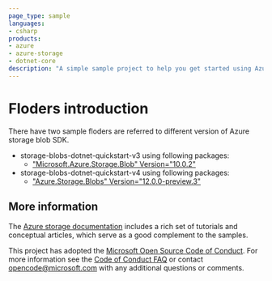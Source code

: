 ```yaml
---
page_type: sample
languages:
- csharp
products:
- azure
- azure-storage
- dotnet-core
description: "A simple sample project to help you get started using Azure Storage with .NET Core and C# as the development language."
---
```


# Floders introduction
There have two sample floders are referred to different version of Azure storage blob SDK.
* storage-blobs-dotnet-quickstart-v3 using following packages:
    - ["Microsoft.Azure.Storage.Blob" Version="10.0.2"](https://www.nuget.org/packages/Microsoft.Azure.Storage.Blob/)
* storage-blobs-dotnet-quickstart-v4 using following packages:
    - ["Azure.Storage.Blobs" Version="12.0.0-preview.3"](https://www.nuget.org/packages/Azure.Storage.Blobs/)

## More information

The [Azure storage documentation](https://docs.microsoft.com/azure/storage/) includes a rich set of tutorials and conceptual articles, which serve as a good complement to the samples.

This project has adopted the [Microsoft Open Source Code of Conduct](https://opensource.microsoft.com/codeofconduct/).
For more information see the [Code of Conduct FAQ](https://opensource.microsoft.com/codeofconduct/faq/) or
contact [opencode@microsoft.com](mailto:opencode@microsoft.com) with any additional questions or comments.
